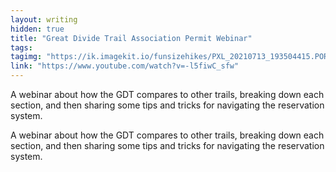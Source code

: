 ```yaml
---
layout: writing
hidden: true
title: "Great Divide Trail Association Permit Webinar"
tags: 
tagimg: "https://ik.imagekit.io/funsizehikes/PXL_20210713_193504415.PORTRAIT_BQg_jUKIDt4.jpg?ik-sdk-version=javascript-1.4.3&updatedAt=1631628198533?tr=w-320"
link: "https://www.youtube.com/watch?v=-l5fiwC_sfw"
---
```


A webinar about how the GDT compares to other trails, breaking down each section, and then sharing some tips and tricks for navigating the reservation system. 


A webinar about how the GDT compares to other trails, breaking down each section, and then sharing some tips and tricks for navigating the reservation system. 